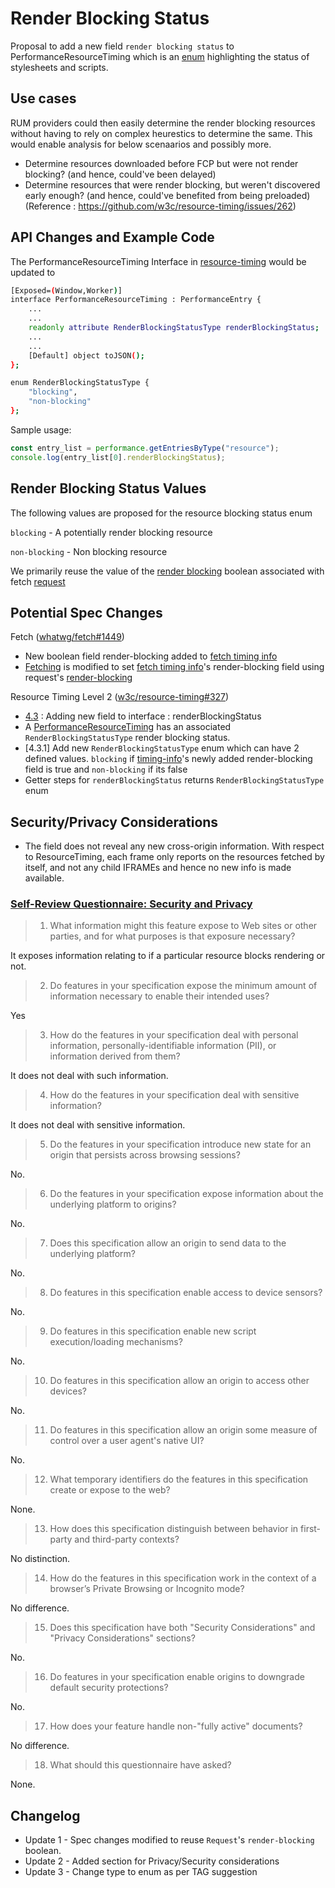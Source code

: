 # Render Blocking Status

Proposal to add a new field `render blocking status` to PerformanceResourceTiming which is an [enum](https://webidl.spec.whatwg.org/#idl-enums)  highlighting the status of stylesheets and scripts.

## Use cases

RUM providers could then easily determine the render blocking resources without having to rely on complex heurestics to determine the same.
This would enable analysis for below scenaarios and possibly more.
- Determine resources downloaded before FCP but were not render blocking? (and hence, could've been delayed)
- Determine resources that were render blocking, but weren't discovered early enough? (and hence, could've benefited from being preloaded)
(Reference : https://github.com/w3c/resource-timing/issues/262)


## API Changes and Example Code

The PerformanceResourceTiming Interface in <a href="https://w3c.github.io/resource-timing/#sec-performanceresourcetiming">resource-timing</a> would be updated to 
```bash
[Exposed=(Window,Worker)]
interface PerformanceResourceTiming : PerformanceEntry {
    ...
    ...
    readonly attribute RenderBlockingStatusType renderBlockingStatus;
    ...
    ...
    [Default] object toJSON();
};

enum RenderBlockingStatusType {
    "blocking",
    "non-blocking"
};
```

Sample usage:
```javascript
const entry_list = performance.getEntriesByType("resource");
console.log(entry_list[0].renderBlockingStatus);
```


## Render Blocking Status Values

The following values are proposed for the resource blocking status enum

`blocking` - A potentially render blocking resource

`non-blocking` - Non blocking resource

We primarily reuse the value of the [render blocking](https://fetch.spec.whatwg.org/#request-render-blocking) boolean associated with fetch [request](https://fetch.spec.whatwg.org/#concept-request)


## Potential Spec Changes

Fetch ([whatwg/fetch#1449](https://github.com/whatwg/fetch/pull/1449))
- New boolean field render-blocking added to [fetch timing info](https://fetch.spec.whatwg.org/#fetch-timing-info)
- [Fetching](https://fetch.spec.whatwg.org/#fetching) is modified to set [fetch timing info](https://fetch.spec.whatwg.org/#fetch-timing-info)'s render-blocking field using request's [render-blocking](https://fetch.spec.whatwg.org/#request-render-blocking)

Resource Timing Level 2 ([w3c/resource-timing#327](https://github.com/w3c/resource-timing/pull/327))
- [4.3](https://w3c.github.io/resource-timing/#sec-performanceresourcetiming) : Adding new field to interface : renderBlockingStatus
- A [PerformanceResourceTiming](https://w3c.github.io/resource-timing/#dom-performanceresourcetiming) has an associated  `RenderBlockingStatusType`  render blocking status.
- [4.3.1] Add new `RenderBlockingStatusType` enum which can have 2 defined values. `blocking` if [timing-info](https://w3c.github.io/resource-timing/#dfn-timing-info)'s newly added render-blocking field is true and `non-blocking` if its false
- Getter steps for `renderBlockingStatus` returns `RenderBlockingStatusType` enum

## Security/Privacy Considerations

- The field does not reveal any new cross-origin information. With respect to ResourceTiming, each frame only reports on the resources fetched by itself, and not any child IFRAMEs and hence no new info is made available.

### [Self-Review Questionnaire: Security and Privacy](https://w3ctag.github.io/security-questionnaire/)

> 01.  What information might this feature expose to Web sites or other parties,
>      and for what purposes is that exposure necessary?

It exposes information relating to if a particular resource blocks rendering or not.

> 02.  Do features in your specification expose the minimum amount of information
>      necessary to enable their intended uses?

Yes

> 03.  How do the features in your specification deal with personal information,
>      personally-identifiable information (PII), or information derived from
>      them?

It does not deal with such information.

> 04.  How do the features in your specification deal with sensitive information?

It does not deal with sensitive information.

> 05.  Do the features in your specification introduce new state for an origin
>      that persists across browsing sessions?

No.

> 06.  Do the features in your specification expose information about the
>      underlying platform to origins?

No.

> 07.  Does this specification allow an origin to send data to the underlying
>      platform?

No.

> 08.  Do features in this specification enable access to device sensors?

No.

> 09.  Do features in this specification enable new script execution/loading
>      mechanisms?

No.

> 10.  Do features in this specification allow an origin to access other devices?

No.

> 11.  Do features in this specification allow an origin some measure of control over
>      a user agent's native UI?

No.

> 12.  What temporary identifiers do the features in this specification create or
>      expose to the web?

None.

> 13.  How does this specification distinguish between behavior in first-party and
>      third-party contexts?

No distinction.

> 14.  How do the features in this specification work in the context of a browser’s
>      Private Browsing or Incognito mode?

No difference.

> 15.  Does this specification have both "Security Considerations" and "Privacy
>      Considerations" sections?

No.

> 16.  Do features in your specification enable origins to downgrade default
>      security protections?

No.

> 17.  How does your feature handle non-"fully active" documents?

No difference.

> 18.  What should this questionnaire have asked?

None.

## Changelog
- Update 1 - Spec changes modified to reuse `Request`'s `render-blocking` boolean.
- Update 2 - Added section for Privacy/Security considerations
- Update 3 - Change type to enum as per TAG suggestion
